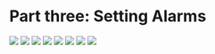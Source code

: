 # Part three: Setting Alarms

![](.././assets/ec2-alarm-1.png)
![](.././assets/ec2-alarm-2.png)
![](.././assets/ec2-alarm-3.png)
![](.././assets/ec2-alarm-4.png)
![](.././assets/ec2-alarm-5.png)
![](.././assets/ec2-alarm-6.png)
![](.././assets/ec2-alarm-7.png)
![](.././assets/ec2-alarm-8.png)
